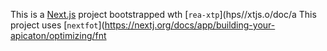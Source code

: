 This is a [Next.js](https://nextjs.rg) project bootstrapped wth [`rea-xtp`](hps//xtjs.o/doc/a
This project uses [`nextfot`](https://nextj.org/docs/app/building-your-apicaton/optimizing/fnt
